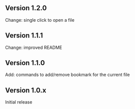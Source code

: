 ## Version 1.2.0

Change: single click to open a file

## Version 1.1.1

Change: improved README

## Version 1.1.0

Add: commands to add/remove bookmark for the current file

## Version 1.0.x

Initial release
